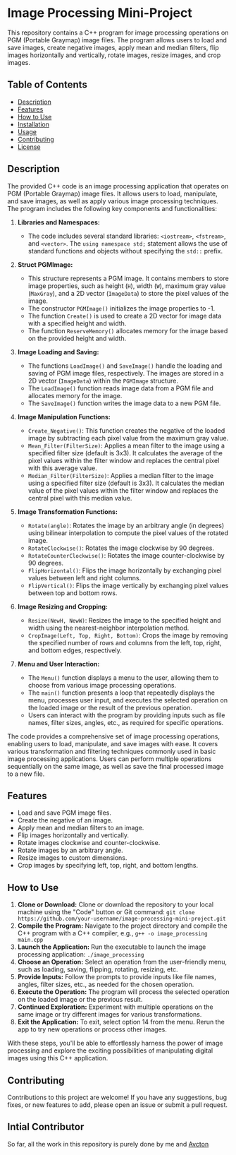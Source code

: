# Image Processing Mini-Project

This repository contains a C++ program for image processing operations on PGM (Portable Graymap) image files. The program allows users to load and save images, create negative images, apply mean and median filters, flip images horizontally and vertically, rotate images, resize images, and crop images.

## Table of Contents
- [Description](#description)
- [Features](#features)
- [How to Use](#how-to-use)
- [Installation](#installation)
- [Usage](#usage)
- [Contributing](#contributing)
- [License](#license)

## Description

The provided C++ code is an image processing application that operates on PGM (Portable Graymap) image files. It allows users to load, manipulate, and save images, as well as apply various image processing techniques. The program includes the following key components and functionalities:

1. **Libraries and Namespaces:**
   - The code includes several standard libraries: `<iostream>`, `<fstream>`, and `<vector>`. The `using namespace std;` statement allows the use of standard functions and objects without specifying the `std::` prefix.

2. **Struct PGMImage:**
   - This structure represents a PGM image. It contains members to store image properties, such as height (`H`), width (`W`), maximum gray value (`MaxGray`), and a 2D vector (`ImageData`) to store the pixel values of the image.
   - The constructor `PGMImage()` initializes the image properties to -1.
   - The function `Create()` is used to create a 2D vector for image data with a specified height and width.
   - The function `ReserveMemory()` allocates memory for the image based on the provided height and width.

3. **Image Loading and Saving:**
   - The functions `LoadImage()` and `SaveImage()` handle the loading and saving of PGM image files, respectively. The images are stored in a 2D vector (`ImageData`) within the `PGMImage` structure.
   - The `LoadImage()` function reads image data from a PGM file and allocates memory for the image.
   - The `SaveImage()` function writes the image data to a new PGM file.

4. **Image Manipulation Functions:**
   - `Create_Negative()`: This function creates the negative of the loaded image by subtracting each pixel value from the maximum gray value.
   - `Mean_Filter(FilterSize)`: Applies a mean filter to the image using a specified filter size (default is 3x3). It calculates the average of the pixel values within the filter window and replaces the central pixel with this average value.
   - `Median_Filter(FilterSize)`: Applies a median filter to the image using a specified filter size (default is 3x3). It calculates the median value of the pixel values within the filter window and replaces the central pixel with this median value.

5. **Image Transformation Functions:**
   - `Rotate(angle)`: Rotates the image by an arbitrary angle (in degrees) using bilinear interpolation to compute the pixel values of the rotated image.
   - `RotateClockwise()`: Rotates the image clockwise by 90 degrees.
   - `RotateCounterClockwise()`: Rotates the image counter-clockwise by 90 degrees.
   - `FlipHorizontal()`: Flips the image horizontally by exchanging pixel values between left and right columns.
   - `FlipVertical()`: Flips the image vertically by exchanging pixel values between top and bottom rows.

6. **Image Resizing and Cropping:**
   - `Resize(NewH, NewW)`: Resizes the image to the specified height and width using the nearest-neighbor interpolation method.
   - `CropImage(Left, Top, Right, Bottom)`: Crops the image by removing the specified number of rows and columns from the left, top, right, and bottom edges, respectively.

7. **Menu and User Interaction:**
   - The `Menu()` function displays a menu to the user, allowing them to choose from various image processing operations.
   - The `main()` function presents a loop that repeatedly displays the menu, processes user input, and executes the selected operation on the loaded image or the result of the previous operation.
   - Users can interact with the program by providing inputs such as file names, filter sizes, angles, etc., as required for specific operations.

The code provides a comprehensive set of image processing operations, enabling users to load, manipulate, and save images with ease. It covers various transformation and filtering techniques commonly used in basic image processing applications. Users can perform multiple operations sequentially on the same image, as well as save the final processed image to a new file.

## Features

- Load and save PGM image files.
- Create the negative of an image.
- Apply mean and median filters to an image.
- Flip images horizontally and vertically.
- Rotate images clockwise and counter-clockwise.
- Rotate images by an arbitrary angle.
- Resize images to custom dimensions.
- Crop images by specifying left, top, right, and bottom lengths.

## How to Use

1. **Clone or Download:** Clone or download the repository to your local machine using the "Code" button or Git command: `git clone https://github.com/your-username/image-processing-mini-project.git`
2. **Compile the Program:** Navigate to the project directory and compile the C++ program with a C++ compiler, e.g., `g++ -o image_processing main.cpp`
3. **Launch the Application:** Run the executable to launch the image processing application: `./image_processing`
4. **Choose an Operation:** Select an operation from the user-friendly menu, such as loading, saving, flipping, rotating, resizing, etc.
5. **Provide Inputs:** Follow the prompts to provide inputs like file names, angles, filter sizes, etc., as needed for the chosen operation.
6. **Execute the Operation:** The program will process the selected operation on the loaded image or the previous result.
7. **Continued Exploration:** Experiment with multiple operations on the same image or try different images for various transformations.
8. **Exit the Application:** To exit, select option 14 from the menu. Rerun the app to try new operations or process other images.

With these steps, you'll be able to effortlessly harness the power of image processing and explore the exciting possibilities of manipulating digital images using this C++ application.

## Contributing

Contributions to this project are welcome! If you have any suggestions, bug fixes, or new features to add, please open an issue or submit a pull request.

## Intial Contributor

So far, all the work in this repository is purely done by me and [Avcton](https://github.com/avcton)


